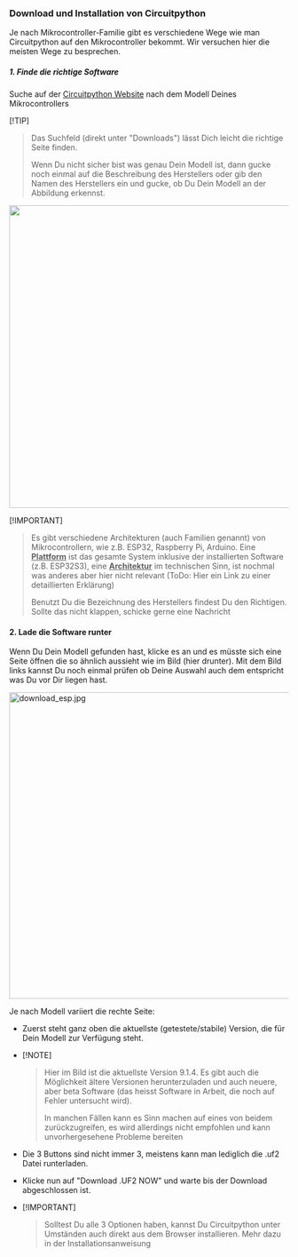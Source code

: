 ### Download und Installation von Circuitpython

Je nach Mikrocontroller-Familie gibt es verschiedene Wege wie man Circuitpython auf den Mikrocontroller bekommt. Wir versuchen hier die meisten Wege zu besprechen.

##### 1. Finde die richtige Software

Suche auf der [Circuitpython Website](https://circuitpython.org/downloads) nach dem Modell Deines Mikrocontrollers

[!TIP]

> Das Suchfeld (direkt unter "Downloads") lässt Dich leicht die richtige Seite finden. 
> 
> Wenn Du nicht sicher bist was genau Dein Modell ist, dann gucke noch einmal auf die Beschreibung des Herstellers oder gib den Namen des Herstellers ein und gucke, ob Du Dein Modell an der Abbildung erkennst.

<img src="installationguide/2024-09-29-02-33-32-image.png" title="" alt="" width="545">

[!IMPORTANT]

> Es gibt verschiedene Architekturen (auch Familien genannt) von Mikrocontrollern, wie z.B. ESP32, Raspberry Pi, Arduino. Eine **<u>Plattform</u>** ist das gesamte System inklusive der installierten Software (z.B. ESP32S3), eine **<u>Architektur</u>** im technischen Sinn, ist nochmal was anderes aber hier nicht relevant (ToDo: Hier ein Link zu einer detaillierten Erklärung)
> 
> Benutzt Du die Bezeichnung des Herstellers findest Du den Richtigen. Sollte das nicht klappen, schicke gerne eine Nachricht

#### 2. Lade die Software runter

Wenn Du Dein Modell gefunden hast, klicke es an und es müsste sich eine Seite öffnen die so ähnlich aussieht wie im Bild (hier drunter). Mit dem Bild links kannst Du noch einmal prüfen ob Deine Auswahl auch dem entspricht was Du vor Dir liegen hast.

<img title="" src="file:///Users/hr/Documents/Entwicklung/circuitpython-cookbook/docs/start_here/installationguide/download_esp.jpg" alt="download_esp.jpg" width="552">

Je nach Modell variiert die rechte Seite: 

- Zuerst steht ganz oben die aktuellste (getestete/stabile) Version, die für Dein Modell zur Verfügung steht. 

- [!NOTE]  
  
  > Hier im Bild ist die aktuellste Version 9.1.4. Es gibt auch die Möglichkeit ältere Versionen herunterzuladen und auch neuere, aber beta Software (das heisst Software in Arbeit, die noch auf Fehler untersucht wird).
  > 
  > In manchen Fällen kann es Sinn machen auf eines von beidem zurückzugreifen, es wird allerdings nicht empfohlen und kann unvorhergesehene Probleme bereiten

- Die 3 Buttons sind nicht immer 3, meistens kann man lediglich die .uf2 Datei runterladen. 

- Klicke nun auf "Download .UF2 NOW" und warte bis der Download abgeschlossen ist. 

- [!IMPORTANT]  
  
  > Solltest Du alle 3 Optionen haben, kannst Du Circuitpython unter Umständen auch direkt aus dem Browser installieren. Mehr dazu in der Installationsanweisung
